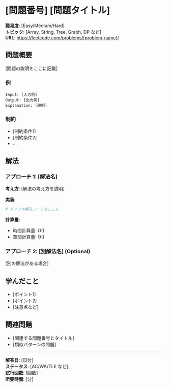 # [問題番号] [問題タイトル]

**難易度**: [Easy/Medium/Hard]  
**トピック**: [Array, String, Tree, Graph, DP など]  
**URL**: https://leetcode.com/problems/[problem-name]/

## 問題概要

[問題の説明をここに記載]

### 例

```
Input: [入力例]
Output: [出力例]
Explanation: [説明]
```

### 制約

- [制約条件1]
- [制約条件2]
- ...

## 解法

### アプローチ 1: [解法名]

**考え方**:
[解法の考え方を説明]

**実装**:
```python
# メインの解法コードをここに
```

**計算量**:
- 時間計算量: O()
- 空間計算量: O()

### アプローチ 2: [別解法名] (Optional)

[別の解法がある場合]

## 学んだこと

- [ポイント1]
- [ポイント2]
- [注意点など]

## 関連問題

- [関連する問題番号とタイトル]
- [類似パターンの問題]

---

**解答日**: [日付]  
**ステータス**: [AC/WA/TLE など]  
**試行回数**: [回数]  
**所要時間**: [分]
